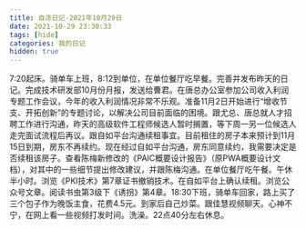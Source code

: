 ```yaml
---
title: 自涤日记-2021年10月29日
date: 2021-10-29 23:30:33
tags: [hide]
categories: 我的日记
hidden: true
---
```

7:20起床。骑单车上班，8:12到单位，在单位餐厅吃早餐。完善并发布昨天的日记。完成技术研发部10月份月报，发送给曹君。在唐总办公室参加公司收入利润专题工作会议，今年的收入利润情况非常不乐观。准备11月2日开始进行“增收节支、开拓创新”的专题讨论，以解决公司目前面临的困境。跟尤总、唐总就人才招聘工作进行沟通，昨天的高级软件工程师候选人暂时搁置，等下周一另一位候选人走完面试流程后再议。跟自如平台沟通续租事宜。目前租住的房子本来预计到11月15日到期，房东不再续约。现在经过自如平台沟通，房东同意续约，我需要决定是否续租该房子。查看陈梅新修改的《PAIC概要设计报告》（原PWA概要设计文档），对其中的一些细节提出修改建议，并跟陈梅沟通。在单位餐厅吃午餐。午休半小时。浏览《PKI技术》第7章证书撤销技术。在自如平台上确认续租。浏览公众号文章。阅读书虫第3级下《诱拐》第4章。18:30下班，骑单车回家，路上买了三个包子作为晚饭主食，花费4.5元。到家后自己炒菜。跟佳慧视频聊天。心神不宁，在网上看一些视频打发时间。洗澡。22点40分左右休息。